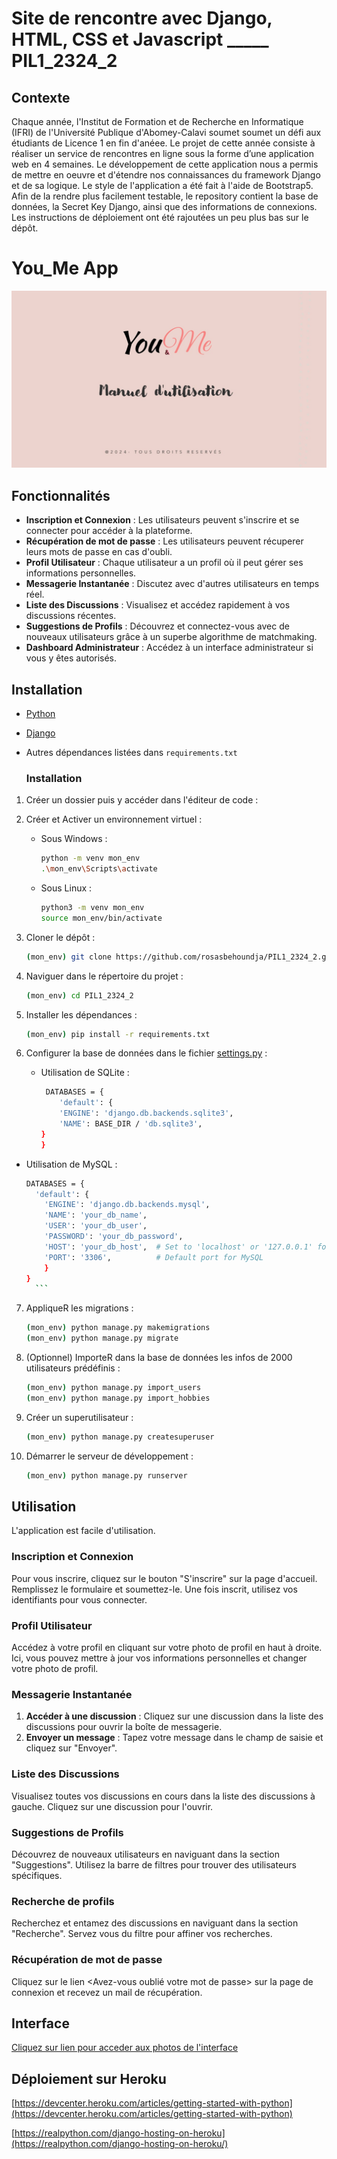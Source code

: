 # Site de rencontre avec Django, HTML, CSS et Javascript _____ PIL1_2324_2 

## Contexte
  Chaque année, l'Institut de Formation et de Recherche en Informatique (IFRI) de l'Université Publique d'Abomey-Calavi soumet soumet un défi aux étudiants de Licence 1 en fin d'anéee. Le projet de cette année consiste à réaliser un service de rencontres en ligne sous la forme d’une application web en 4 semaines.
Le développement de cette application nous a permis de mettre en oeuvre et d'étendre nos connaissances du framework Django et de sa logique. Le style de l'application a été fait à l'aide de Bootstrap5.
Afin de la rendre plus facilement testable, le repository contient la base de données, la Secret Key Django, ainsi que des informations de connexions. Les instructions de déploiement ont été rajoutées un peu plus bas sur le dépôt.

# You_Me App

![Logo du Projet](./You_Me.jpg)

## Fonctionnalités

- **Inscription et Connexion** : Les utilisateurs peuvent s'inscrire et se connecter pour accéder à la plateforme.
- **Récupération de mot de passe** : Les utilisateurs peuvent récuperer leurs mots de passe en cas d'oubli.
- **Profil Utilisateur** : Chaque utilisateur a un profil où il peut gérer ses informations personnelles.
- **Messagerie Instantanée** : Discutez avec d'autres utilisateurs en temps réel.
- **Liste des Discussions** : Visualisez et accédez rapidement à vos discussions récentes.
- **Suggestions de Profils** : Découvrez et connectez-vous avec de nouveaux utilisateurs grâce à un superbe algorithme de matchmaking.
- **Dashboard Administrateur** : Accédez à un interface administrateur si vous y êtes autorisés.

## Installation

- [Python](https://www.python.org/downloads/)
- [Django](https://www.djangoproject.com/)
- Autres dépendances listées dans `requirements.txt`

  ### Installation
1. Créer un dossier puis y accéder dans l'éditeur de code : 

2. Créer et Activer un environnement virtuel : 
    - Sous Windows :
        ```sh
        python -m venv mon_env
        .\mon_env\Scripts\activate
        ```
    - Sous Linux :
        ```sh
        python3 -m venv mon_env
        source mon_env/bin/activate
        ```
3. Cloner le dépôt :
    ```bash
    (mon_env) git clone https://github.com/rosasbehoundja/PIL1_2324_2.git
    ```
4. Naviguer dans le répertoire du projet :
    ```bash
    (mon_env) cd PIL1_2324_2
    ```
5. Installer les dépendances :
    ```bash
    (mon_env) pip install -r requirements.txt
    ```
6. Configurer la base de données dans le fichier [settings.py](PIL1_2324_2/settings.py) :
    - Utilisation de SQLite :
      ```bash 
       DATABASES = {
          'default': {
          'ENGINE': 'django.db.backends.sqlite3',
          'NAME': BASE_DIR / 'db.sqlite3',
      }
      }
      ```
  - Utilisation de MySQL : 
      ```bash
      DATABASES = {
        'default': {
          'ENGINE': 'django.db.backends.mysql',
          'NAME': 'your_db_name',
          'USER': 'your_db_user',
          'PASSWORD': 'your_db_password',
          'HOST': 'your_db_host',  # Set to 'localhost' or '127.0.0.1' for local development
          'PORT': '3306',          # Default port for MySQL
          }
    }
        ```
7. AppliqueR les migrations :
    ```bash
    (mon_env) python manage.py makemigrations
    (mon_env) python manage.py migrate
    ```
8. (Optionnel) ImporteR dans la base de données les infos de 2000 utilisateurs prédéfinis : 
    ```bash
    (mon_env) python manage.py import_users
    (mon_env) python manage.py import_hobbies
    ```
9. Créer un superutilisateur :
    ```bash
    (mon_env) python manage.py createsuperuser
    ```
10. Démarrer le serveur de développement :
    ```bash
    (mon_env) python manage.py runserver
    ```

## Utilisation

L'application est facile d'utilisation.

### Inscription et Connexion

Pour vous inscrire, cliquez sur le bouton "S'inscrire" sur la page d'accueil. Remplissez le formulaire et soumettez-le. Une fois inscrit, utilisez vos identifiants pour vous connecter.

### Profil Utilisateur

Accédez à votre profil en cliquant sur votre photo de profil en haut à droite. Ici, vous pouvez mettre à jour vos informations personnelles et changer votre photo de profil.

### Messagerie Instantanée

1. **Accéder à une discussion** : Cliquez sur une discussion dans la liste des discussions pour ouvrir la boîte de messagerie.
2. **Envoyer un message** : Tapez votre message dans le champ de saisie et cliquez sur "Envoyer".

### Liste des Discussions

Visualisez toutes vos discussions en cours dans la liste des discussions à gauche. Cliquez sur une discussion pour l'ouvrir.

### Suggestions de Profils

Découvrez de nouveaux utilisateurs en naviguant dans la section "Suggestions". Utilisez la barre de filtres pour trouver des utilisateurs spécifiques.

### Recherche de profils 

Recherchez et entamez des discussions en naviguant dans la section "Recherche". Servez vous du filtre pour affiner vos recherches.

### Récupération de mot de passe 

Cliquez sur le lien <Avez-vous oublié votre mot de passe> sur la page de connexion et recevez un mail de récupération.

## Interface

[Cliquez sur lien pour acceder aux photos de l'interface](./Interface/)

## Déploiement sur Heroku

[https://devcenter.heroku.com/articles/getting-started-with-python](https://devcenter.heroku.com/articles/getting-started-with-python)

[https://realpython.com/django-hosting-on-heroku](https://realpython.com/django-hosting-on-heroku/)
